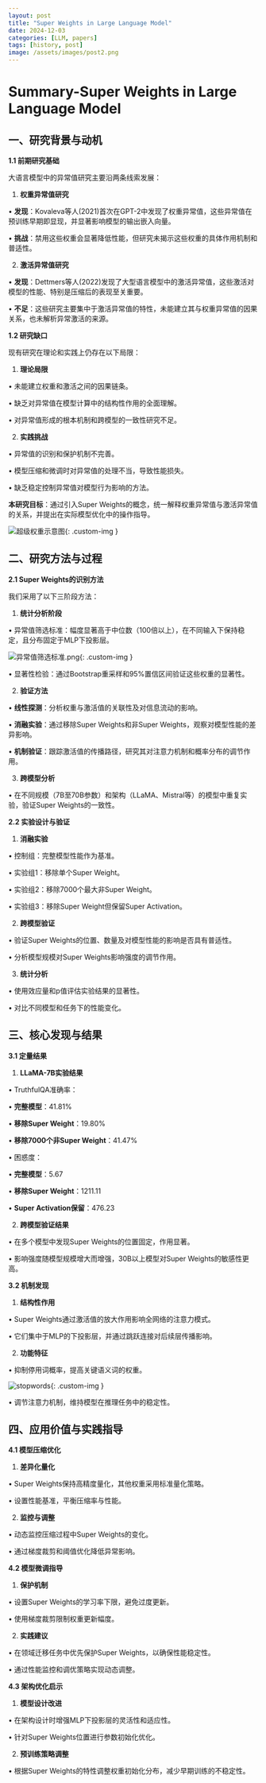```yaml
---
layout: post
title: "Super Weights in Large Language Model"
date: 2024-12-03
categories: [LLM, papers]
tags: [history, post]
image: /assets/images/post2.png
---
```


# Summary-**Super Weights in Large Language Model**

## **一、研究背景与动机**

**1.1 前期研究基础**

大语言模型中的异常值研究主要沿两条线索发展：

1.	**权重异常值研究**

•	**发现**：Kovaleva等人(2021)首次在GPT-2中发现了权重异常值，这些异常值在预训练早期即显现，并显著影响模型的输出嵌入向量。

•	**挑战**：禁用这些权重会显著降低性能，但研究未揭示这些权重的具体作用机制和普适性。

2.	**激活异常值研究**

•	**发现**：Dettmers等人(2022)发现了大型语言模型中的激活异常值，这些激活对模型的性能、特别是压缩后的表现至关重要。

•	**不足**：这些研究主要集中于激活异常值的特性，未能建立其与权重异常值的因果关系，也未解析异常激活的来源。

**1.2 研究缺口**

现有研究在理论和实践上仍存在以下局限：

1.	**理论局限**

•	未能建立权重和激活之间的因果链条。

•	缺乏对异常值在模型计算中的结构性作用的全面理解。

•	对异常值形成的根本机制和跨模型的一致性研究不足。

2.	**实践挑战**

•	异常值的识别和保护机制不完善。

•	模型压缩和微调时对异常值的处理不当，导致性能损失。

•	缺乏稳定控制异常值对模型行为影响的方法。

**本研究目标**：通过引入Super Weights的概念，统一解释权重异常值与激活异常值的关系，并提出在实际模型优化中的操作指导。

![超级权重示意图](/assets/images/super_weights.png){: .custom-img }

## **二、研究方法与过程**

**2.1 Super Weights的识别方法**

我们采用了以下三阶段方法：

1.	**统计分析阶段**

•	异常值筛选标准：幅度显著高于中位数（100倍以上），在不同输入下保持稳定，且分布固定于MLP下投影层。

![异常值筛选标准.png](/assets/images/异常值筛选标准.png){: .custom-img }

•	显著性检验：通过Bootstrap重采样和95%置信区间验证这些权重的显著性。

2.	**验证方法**

•	**线性探测**：分析权重与激活值的关联性及对信息流动的影响。

•	**消融实验**：通过移除Super Weights和非Super Weights，观察对模型性能的差异影响。

•	**机制验证**：跟踪激活值的传播路径，研究其对注意力机制和概率分布的调节作用。

3.	**跨模型分析**

•	在不同规模（7B至70B参数）和架构（LLaMA、Mistral等）的模型中重复实验，验证Super Weights的一致性。

**2.2 实验设计与验证**

1.	**消融实验**

•	控制组：完整模型性能作为基准。

•	实验组1：移除单个Super Weight。

•	实验组2：移除7000个最大非Super Weight。

•	实验组3：移除Super Weight但保留Super Activation。

2.	**跨模型验证**

•	验证Super Weights的位置、数量及对模型性能的影响是否具有普适性。

•	分析模型规模对Super Weights影响强度的调节作用。

3.	**统计分析**

•	使用效应量和p值评估实验结果的显著性。

•	对比不同模型和任务下的性能变化。

## **三、核心发现与结果**

**3.1 定量结果**

1.	**LLaMA-7B实验结果**

•	TruthfulQA准确率：

•	**完整模型**：41.81%

•	**移除Super Weight**：19.80%

•	**移除7000个非Super Weight**：41.47%

•	困惑度：

•	**完整模型**：5.67

•	**移除Super Weight**：1211.11

•	**Super Activation保留**：476.23

2.	**跨模型验证结果**

•	在多个模型中发现Super Weights的位置固定，作用显著。

•	影响强度随模型规模增大而增强，30B以上模型对Super Weights的敏感性更高。

**3.2 机制发现**

1.	**结构性作用**

•	Super Weights通过激活值的放大作用影响全网络的注意力模式。

•	它们集中于MLP的下投影层，并通过跳跃连接对后续层传播影响。

2.	**功能特征**

•	抑制停用词概率，提高关键语义词的权重。

![stopwords](/assets/images/stopwords.png){: .custom-img }

•	调节注意力机制，维持模型在推理任务中的稳定性。

## **四、应用价值与实践指导**

**4.1 模型压缩优化**

1.	**差异化量化**

•	Super Weights保持高精度量化，其他权重采用标准量化策略。

•	设置性能基准，平衡压缩率与性能。

2.	**监控与调整**

•	动态监控压缩过程中Super Weights的变化。

•	通过梯度裁剪和阈值优化降低异常影响。

**4.2 模型微调指导**

1.	**保护机制**

•	设置Super Weights的学习率下限，避免过度更新。

•	使用梯度裁剪限制权重更新幅度。

2.	**实践建议**

•	在领域迁移任务中优先保护Super Weights，以确保性能稳定性。

•	通过性能监控和调优策略实现动态调整。

**4.3 架构优化启示**

1.	**模型设计改进**

•	在架构设计时增强MLP下投影层的灵活性和适应性。

•	针对Super Weights位置进行参数初始化优化。

2.	**预训练策略调整**

•	根据Super Weights的特性调整权重初始化分布，减少早期训练的不稳定性。